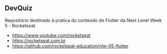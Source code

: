 ## DevQuiz

Repositório destinado à pratica do conteúdo de Flutter da Next Level Week 5 - Rocketseat
* https://www.youtube.com/rocketseat
* https://rocketseat.com.br
* https://github.com/rocketseat-education/nlw-05-flutter


